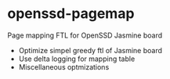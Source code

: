 # openssd-pagemap
Page mapping FTL for OpenSSD Jasmine board
- Optimize simpel greedy ftl of Jasmine board
- Use delta logging for mapping table
- Miscellaneous optmizations
